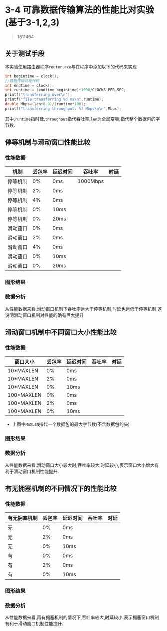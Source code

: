 # 3-4 可靠数据传输算法的性能比对实验(基于3-1,2,3)

> 1811464

## 关于测试手段

本实验使用路由器程序`router.exe`与在程序中添加以下的代码来实现

```c++
int begintime = clock();
//数据传输过程代码
int endtime = clock();
int runtime = (endtime-begintime)*1000/CLOCKS_PER_SEC;
printf("transferring over\n");
printf("file transferring %d ms\n",runtime);
double Mbps=(len*8.0)/(runtime*100);
printf("transferring throughput: %f Mbps\n\n",Mbps);
```

其中,`runtime`指时延,`throughput`指代吞吐率,`len`为全局变量,指代整个数据包的字节数.


## 停等机制与滑动窗口性能比较

### 性能数据

| 机制     | 丢包率 | 延迟时间 | 吞吐率   | 时延 |
| -------- | ------ | -------- | -------- | ---- |
| 停等机制 | 0%     | 0ms      | 1000Mbps |      |
| 停等机制 | 2%     | 0ms      |          |      |
| 停等机制 | 4%     | 0ms      |          |      |
| 停等机制 | 0%     | 10ms     |          |      |
| 停等机制 | 0%     | 20ms     |          |      |
| 滑动窗口 | 0%     | 0ms      |          |      |
| 滑动窗口 | 2%     | 0ms      |          |      |
| 滑动窗口 | 4%     | 0ms      |          |      |
| 滑动窗口 | 0%     | 10ms     |          |      |
| 滑动窗口 | 0%     | 20ms     |          |      |

### 图形结果



### 数据分析

从性能数据来看,滑动窗口机制下吞吐率远大于停等机制,时延也远低于停等机制.这说明滑动窗口机制对性能的确有巨大提升



## 滑动窗口机制中不同窗口大小性能比较

### 性能数据

| 窗口大小   | 丢包率 | 延迟时间 | 吞吐率 | 时延 |
| ---------- | ------ | -------- | ------ | ---- |
| 10*MAXLEN  | 0%     | 0ms      |        |      |
| 10*MAXLEN  | 2%     | 0ms      |        |      |
| 10*MAXLEN  | 0%     | 10ms     |        |      |
| 100*MAXLEN | 0%     | 0ms      |        |      |
| 100*MAXLEN | 2%     | 0ms      |        |      |
| 100*MAXLEN | 0%     | 10ms     |        |      |

- 上图中`MAXLEN`指代一个数据包的最大字节数(不含数据包的头)

### 图形结果



### 数据分析

从性能数据来看,滑动窗口大小较大时,吞吐率较大,时延较小,表示窗口大小增大有利于滑动窗口机制性能提升.



## 有无拥塞机制的不同情况下的性能比较

### 性能数据

| 有无拥塞机制 | 丢包率 | 延迟时间 | 吞吐率 | 时延 |
| ------------ | ------ | -------- | ------ | ---- |
| 无           | 0%     | 0ms      |        |      |
| 无           | 2%     | 0ms      |        |      |
| 无           | 0%     | 10ms     |        |      |
| 有           | 0%     | 0ms      |        |      |
| 有           | 2%     | 0ms      |        |      |
| 有           | 0%     | 10ms     |        |      |

### 图形结果



### 数据分析

从性能数据来看,再有拥塞机制的情况下,吞吐率较大,时延较小,表示拥塞窗口机制有利于滑动窗口机制性能提升.